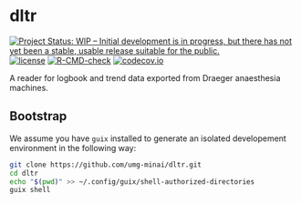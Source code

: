 # dltr

<!-- badges: start -->
[![Project Status: WIP – Initial development is in progress, but there has not yet been a stable, usable release suitable for the public.](https://www.repostatus.org/badges/latest/wip.svg)](https://www.repostatus.org/#wip)
[![license](https://img.shields.io/badge/license-GPL%20%28%3E=%203%29-brightgreen.svg?style=flat)](https://www.gnu.org/licenses/gpl-3.0.html)
[![R-CMD-check](https://github.com/umg-minai/dltr/actions/workflows/R-CMD-check.yaml/badge.svg)](https://github.com/umg-minai/dltr/actions/workflows/R-CMD-check.yaml)
[![codecov.io](https://img.shields.io/codecov/c/github/umg-minai/dltr.svg?branch=main)](https://codecov.io/github/umg-minai/dltr/?branch=main)
<!-- badges: end -->

A reader for logbook and trend data exported from Draeger anaesthesia machines.

## Bootstrap

We assume you have `guix` installed to generate an isolated developement
environment in the following way:

```bash
git clone https://github.com/umg-minai/dltr.git
cd dltr
echo "$(pwd)" >> ~/.config/guix/shell-authorized-directories
guix shell
```
